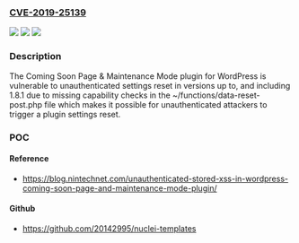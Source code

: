 ### [CVE-2019-25139](https://cve.mitre.org/cgi-bin/cvename.cgi?name=CVE-2019-25139)
![](https://img.shields.io/static/v1?label=Product&message=Coming%20Soon%20Page%20%26%20Maintenance%20Mode&color=blue)
![](https://img.shields.io/static/v1?label=Version&message=*%3C%3D%201.8.1%20&color=brighgreen)
![](https://img.shields.io/static/v1?label=Vulnerability&message=CWE-862%20Missing%20Authorization&color=brighgreen)

### Description

The Coming Soon Page & Maintenance Mode plugin for WordPress is vulnerable to unauthenticated settings reset in versions up to, and including 1.8.1 due to missing capability checks in the ~/functions/data-reset-post.php file which makes it possible for unauthenticated attackers to trigger a plugin settings reset.

### POC

#### Reference
- https://blog.nintechnet.com/unauthenticated-stored-xss-in-wordpress-coming-soon-page-and-maintenance-mode-plugin/

#### Github
- https://github.com/20142995/nuclei-templates

